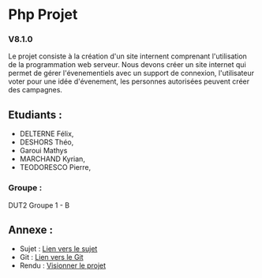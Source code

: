 # Php Projet 
### V8.1.0

Le projet consiste à la création d'un site internent comprenant l'utilisation de la programmation web serveur. Nous devons créer un site internet qui permet de gérer l'évenementiels avec un support de connexion, l'utilisateur voter pour une idée d'évenement, les personnes autorisées peuvent créer des campagnes. 

## Etudiants : 

* DELTERNE Félix,
* DESHORS Théo,
* Garoui Mathys
* MARCHAND Kyrian,
* TEODORESCO Pierre,

### Groupe : 
DUT2 Groupe 1 - B 



## Annexe :
* Sujet : [Lien vers le sujet](https://www.mickael-martin-nevot.com/univ-amu/iut/dut-informatique/programmation-web-cote-serveur/?:s24-projet.pdf)
* Git : [Lien vers le Git](https://git.tdeshors.net/Php/project.git)
* Rendu : [Visionner le projet](https://tdeshors.net/iut/phpproject/index.php)

